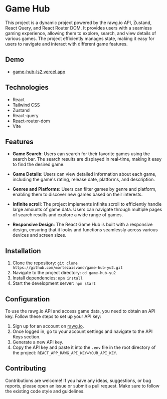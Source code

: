 # Game Hub


This project is a dynamic project powered by the rawg.io API, Zustand, React Query, and React Router DOM. It provides users with a seamless gaming experience, allowing them to explore, search, and view details of various games. The project efficiently manages state, making it easy for users to navigate and interact with different game features.

## Demo
- [game-hub-ls2.vercel.app]( https://game-hub-ls2.vercel.app)

## Technologies
- React
- Tailwind CSS
- Zustand
- React-query
- React-router-dom
- Vite

## Features

- **Game Search**: Users can search for their favorite games using the search bar. The search results are displayed in real-time, making it easy to find the desired game.

- **Game Details**: Users can view detailed information about each game, including the game's rating, release date, platforms, and description.

- **Genres and Platforms**: Users can filter games by genre and platform, enabling them to discover new games based on their interests.

- **Infinite scroll**: The project implements infinite scroll to efficiently handle large amounts of game data. Users can navigate through multiple pages of search results and explore a wide range of games.

- **Responsive Design**: The React Game Hub is built with a responsive design, ensuring that it looks and functions seamlessly across various devices and screen sizes.

## Installation

1. Clone the repository: `git clone https://github.com/mortezaisvand/game-hub-yu2.git`
2. Navigate to the project directory: `cd game-hub-yu2`
3. Install dependencies: `npm install`
4. Start the development server: `npm start`

## Configuration

To use the rawg.io API and access game data, you need to obtain an API key. Follow these steps to set up your API key:

1. Sign up for an account on [rawg.io](https://rawg.io/).
2. Once logged in, go to your account settings and navigate to the API Keys section.
3. Generate a new API key.
4. Copy the API key and paste it into the `.env` file in the root directory of the project: `REACT_APP_RAWG_API_KEY=YOUR_API_KEY`.

## Contributing

Contributions are welcome! If you have any ideas, suggestions, or bug reports, please open an issue or submit a pull request. Make sure to follow the existing code style and guidelines.

